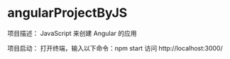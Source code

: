 # angularProjectByJS
项目描述：
JavaScript 来创建 Angular 的应用

项目启动：
打开终端，输入以下命令：npm start
访问 http://localhost:3000/
